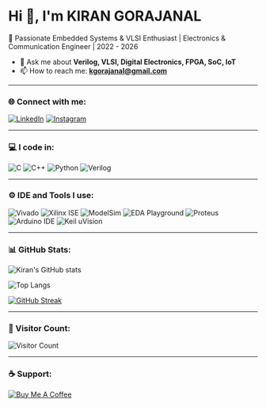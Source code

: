 # Hi 👋, I'm KIRAN GORAJANAL

🚀 Passionate Embedded Systems & VLSI Enthusiast | Electronics & Communication Engineer | 2022 - 2026  

- 💬 Ask me about **Verilog, VLSI, Digital Electronics, FPGA, SoC, IoT**  
- 📫 How to reach me: **kgorajanal@gmail.com**

---

### 🌐 Connect with me:
[![LinkedIn]([https://img.shields.io/badge/LinkedIn-blue?logo=linkedin&logoColor=white)](your-linkedin-ur](https://www.linkedin.com/in/kiran-gorajanal-168b3622a?utm_source=share&utm_campaign=share_via&utm_content=profile&utm_medium=android_app)l)
[![Instagram]([https://img.shields.io/badge/Instagram-pink?logo=instagram&logoColor=white)](your-instagram-url](https://www.instagram.com/kiran_gorajanal?igsh=MW11Nmhyd3I0dnZjZQ==))

---

### 💻 I code in:
![C](https://img.shields.io/badge/C-A8B9CC?logo=c&logoColor=white)
![C++](https://img.shields.io/badge/C++-00599C?logo=cplusplus&logoColor=white)
![Python](https://img.shields.io/badge/Python-3776AB?logo=python&logoColor=white)
![Verilog](https://img.shields.io/badge/Verilog-007ACC?logoColor=white)

---

### ⚙️ IDE and Tools I use:
![Vivado](https://img.shields.io/badge/Vivado-FF6600?logo=xilinx&logoColor=white)
![Xilinx ISE](https://img.shields.io/badge/Xilinx%20ISE-E01F27?logo=xilinx&logoColor=white)
![ModelSim](https://img.shields.io/badge/ModelSim-007ACC?logo=intel&logoColor=white)
![EDA Playground](https://img.shields.io/badge/EDA%20Playground-1E90FF?logo=codeforces&logoColor=white)
![Proteus](https://img.shields.io/badge/Proteus-25A162?logoColor=white)
![Arduino IDE](https://img.shields.io/badge/Arduino%20IDE-00979D?logo=arduino&logoColor=white)
![Keil uVision](https://img.shields.io/badge/Keil_uVision-00A9E0?logo=arm&logoColor=white)


---

### 📊 GitHub Stats:
![Kiran's GitHub stats](https://github-readme-stats.vercel.app/api?username=Kiranix-90&show_icons=true&theme=radical)

![Top Langs](https://github-readme-stats.vercel.app/api/top-langs/?username=Kiranix-90&layout=compact&theme=tokyonight)

[![GitHub Streak](https://github-readme-streak-stats.herokuapp.com/?user=Kiranix-90&theme=dark)](https://git.io/streak-stats)

---

### 👀 Visitor Count:
![Visitor Count](https://komarev.com/ghpvc/?username=Kiranix-90&color=blue)

---

### ☕ Support:
[![Buy Me A Coffee](https://img.shields.io/badge/Buy%20me%20a%20coffee-F7CA88?logo=buy-me-a-coffee&logoColor=black)](https://www.buymeacoffee.com/kiran)

 
